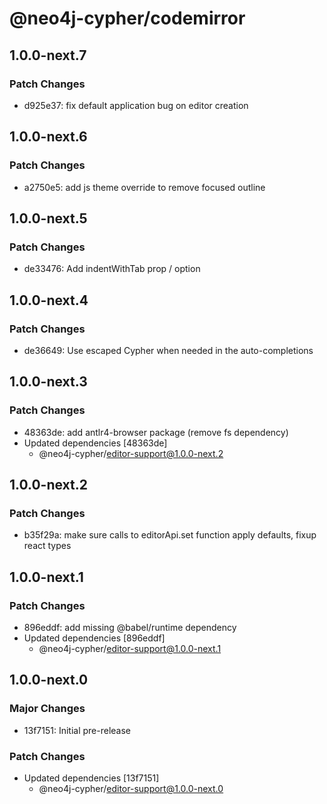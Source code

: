 # @neo4j-cypher/codemirror

## 1.0.0-next.7

### Patch Changes

- d925e37: fix default application bug on editor creation

## 1.0.0-next.6

### Patch Changes

- a2750e5: add js theme override to remove focused outline

## 1.0.0-next.5

### Patch Changes

- de33476: Add indentWithTab prop / option

## 1.0.0-next.4

### Patch Changes

- de36649: Use escaped Cypher when needed in the auto-completions

## 1.0.0-next.3

### Patch Changes

- 48363de: add antlr4-browser package (remove fs dependency)
- Updated dependencies [48363de]
  - @neo4j-cypher/editor-support@1.0.0-next.2

## 1.0.0-next.2

### Patch Changes

- b35f29a: make sure calls to editorApi.set function apply defaults, fixup react types

## 1.0.0-next.1

### Patch Changes

- 896eddf: add missing @babel/runtime dependency
- Updated dependencies [896eddf]
  - @neo4j-cypher/editor-support@1.0.0-next.1

## 1.0.0-next.0

### Major Changes

- 13f7151: Initial pre-release

### Patch Changes

- Updated dependencies [13f7151]
  - @neo4j-cypher/editor-support@1.0.0-next.0
